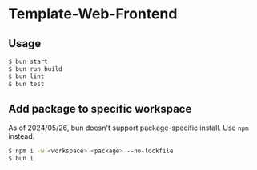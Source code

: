 # Template-Web-Frontend

## Usage

```bash
$ bun start
$ bun run build
$ bun lint
$ bun test
```

## Add package to specific workspace

As of 2024/05/26, bun doesn't support package-specific install.
Use `npm` instead.

```bash
$ npm i -w <workspace> <package> --no-lockfile
$ bun i
```